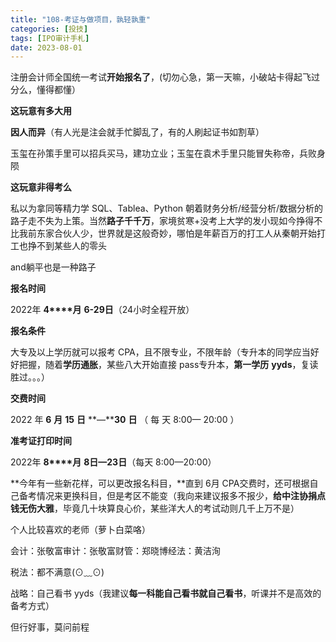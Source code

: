 ```yaml
---
title: "108-考证与做项目，孰轻孰重"
categories: [投技]
tags: [IPO审计手札]
date: 2023-08-01
---
```

注册会计师全国统一考试**开始报名了**，(切勿心急，第一天嘛，小破站卡得起飞过分么，懂得都懂）

**这玩意有多大用**

**因人而异**（有人光是注会就手忙脚乱了，有的人刷起证书如割草）

玉玺在孙策手里可以招兵买马，建功立业；玉玺在袁术手里只能冒失称帝，兵败身陨

**这玩意非得考么**

私以为拿同等精力学 SQL、Tablea、Python 朝着财务分析/经营分析/数据分析的路子走不失为上策。当然**路子千千万**，家境贫寒+没考上大学的发小现如今挣得不比我前东家合伙人少，世界就是这般奇妙，哪怕是年薪百万的打工人从秦朝开始打工也挣不到某些人的零头

and躺平也是一种路子

**报名时间**

  

2022年 **4****月** **6-****29****日**（24小时全程开放）

**报名条件**

大专及以上学历就可以报考 CPA，且不限专业，不限年龄（专升本的同学应当好好把握，随着**学历通胀**，某些八大开始直接 pass专升本，**第一学历** **yyds**，复读胜过。。。）

**交费时间**

2022 年 **6** **月** **15** **日** **—****30** **日** （ 每 天 8:00— 20:00 ）

**准考证打印时间**

2022年 **8****月** **8****日****—****23****日**（每天 8:00—20:00）

**今年有一些新花样，可以更改报名科目，**直到 6月 CPA交费时，还可根据自己备考情况来更换科目，但是考区不能变（我向来建议报多不报少，**给中注协捐点钱无伤大雅**，毕竟几十块算良心价，某些洋大人的考试动则几千上万不是）

个人比较喜欢的老师（萝卜白菜咯）

  

会计：张敬富审计：张敬富财管：郑晓博经法：黄洁洵

税法：都不满意(⊙﹏⊙)

战略：自己看书 yyds（我建议**每一科能自己看书就自己看书**，听课并不是高效的备考方式）

但行好事，莫问前程